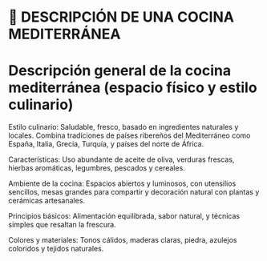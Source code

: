 # 🌿 DESCRIPCIÓN DE UNA COCINA MEDITERRÁNEA

# Descripción general de la cocina mediterránea (espacio físico y estilo culinario)

Estilo culinario: Saludable, fresco, basado en ingredientes naturales y locales. Combina tradiciones de países ribereños del Mediterráneo como España, Italia, Grecia, Turquía, y países del norte de África.

Características: Uso abundante de aceite de oliva, verduras frescas, hierbas aromáticas, legumbres, pescados y cereales.

Ambiente de la cocina: Espacios abiertos y luminosos, con utensilios sencillos, mesas grandes para compartir y decoración natural con plantas y cerámicas artesanales.

Principios básicos: Alimentación equilibrada, sabor natural, y técnicas simples que resaltan la frescura.

Colores y materiales: Tonos cálidos, maderas claras, piedra, azulejos coloridos y tejidos naturales.